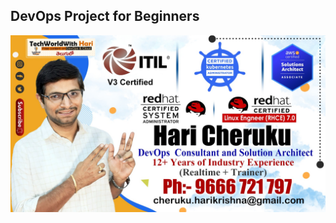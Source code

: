 ## DevOps Project for Beginners   

![Image]( https://github.com/harikrishnacheruku866/AWS-DevOps-material/blob/main/WhatsApp%20Image%202024-06-14%20at%2011.35.28.jpeg "DevOps Project - CI/CD with Jenkins Ansible Docker Kubernetes ")
